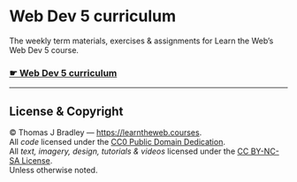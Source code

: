 # Web Dev 5 curriculum

The weekly term materials, exercises & assignments for  Learn the Web’s Web Dev 5 course.

### [☛ Web Dev 5 curriculum](https://learntheweb.courses/courses/web-dev-5/)

---

## License & Copyright

© Thomas J Bradley — <https://learntheweb.courses>.<br>
All *code* licensed under the [CC0 Public Domain Dedication](https://creativecommons.org/publicdomain/zero/1.0/).<br>
All *text, imagery, design, tutorials & videos* licensed under the [CC BY-NC-SA License](http://creativecommons.org/licenses/by-nc-sa/4.0/).<br>
Unless otherwise noted.
